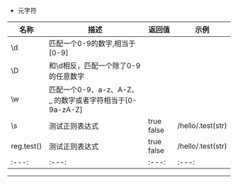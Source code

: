 
* 元字符

|     名称     |       描述      |      返回值      |       示例       | 
|---|---|---|---|
|     \d      |   匹配一个0-9的数字,相当于[0-9]              | | |
|     \D      |   和\d相反，匹配一个除了0-9的任意数字         | | |
|     \w      | 匹配一个0-9、a-z、A-Z、_ 的数字或者字符相当于[0-9a-zA-Z]| | |
|     \s      | 测试正则表达式|   true  false  | /hello/.test(str) |
| reg.test()| 测试正则表达式|   true  false  | /hello/.test(str) |
|:---:|:---:|:---:|:---:|



***





